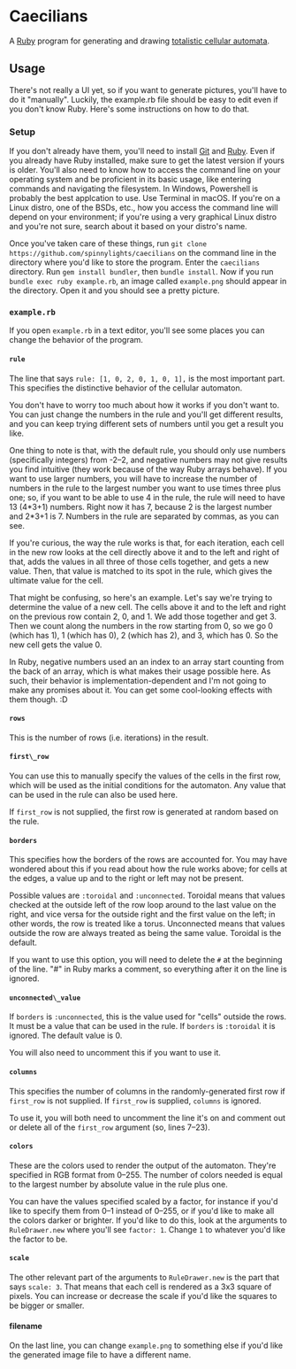 # Caecilians

A [Ruby](https://www.ruby-lang.org/) program for generating and drawing [totalistic cellular
automata](https://en.wikipedia.org/wiki/Cellular_automaton#Totalistic).

## Usage

There's not really a UI yet, so if you want to generate pictures,
you'll have to do it "manually". Luckily, the example.rb file
should be easy to edit even if you don't know Ruby. Here's some
instructions on how to do that.

### Setup

If you don't already have them, you'll need to install
[Git](https://git-scm.com/book/en/v2/Getting-Started-Installing-Git)
and
[Ruby](https://www.ruby-lang.org/en/documentation/installation/).
Even if you already have Ruby installed, make sure to get the
latest version if yours is older.  You'll also need to
know how to access the command line on your operating system and
be proficient in its basic usage, like entering commands and
navigating the filesystem. In Windows, Powershell is probably the
best applcation to use. Use Terminal in macOS. If you're on a
Linux distro, one of the BSDs, etc., how you access the command
line will depend on your environment; if you're using a very
graphical Linux distro and you're not sure, search about it based
on your distro's name.

Once you've taken care of these things, run `git clone
https://github.com/spinnylights/caecilians` on the command line
in the directory where you'd like to store the program. Enter the
`caecilians` directory. Run `gem install bundler`, then `bundle
install`. Now if you run `bundle exec ruby example.rb`, an image
called `example.png` should appear in the directory. Open it and
you should see a pretty picture.

### `example.rb`

If you open `example.rb` in a text editor, you'll see some places
you can change the behavior of the program.

#### `rule`

The line that says `rule: [1, 0, 2, 0, 1, 0, 1],` is the most
important part. This specifies the distinctive behavior of the
cellular automaton.

You don't have to worry too much about how it works if you don't
want to. You can just change the numbers in the rule and you'll
get different results, and you can keep trying different sets of
numbers until you get a result you like.

One thing to note is that, with the default rule, you should only
use numbers (specifically integers) from -2–2, and negative
numbers may not give results you find intuitive (they work
because of the way Ruby arrays behave). If you want to use larger
numbers, you will have to increase the number of numbers in the
rule to the largest number you want to use times three plus one; so, if you
want to be able to use 4 in the rule, the rule will need to have
13 (4\*3+1) numbers. Right now it has 7, because 2 is the largest
number and 2\*3+1 is 7. Numbers in the rule are separated by
commas, as you can see.

If you're curious, the way the rule works is that, for each
iteration, each cell in the new row looks at the cell directly
above it and to the left and right of that, adds the values in
all three of those cells together, and gets a new value. Then,
that value is matched to its spot in the rule, which gives the
ultimate value for the cell.

That might be confusing, so here's an example. Let's say we're
trying to determine the value of a new cell. The cells above it
and to the left and right on the previous row contain 2, 0, and
1\. We add those together and get 3. Then we count along the
numbers in the row starting from 0, so we go 0 (which has 1), 1 (which has
0), 2 (which has 2), and 3, which has 0. So the new cell gets the
value 0.

In Ruby, negative numbers used an an index to an array start
counting from the back of an array, which is what makes their
usage possible here. As such, their behavior is
implementation-dependent and I'm not going to make any promises
about it. You can get some cool-looking effects with them though.
:D

#### `rows`

This is the number of rows (i.e. iterations) in the result.

#### `first\_row`

You can use this to manually specify the values of the cells in
the first row, which will be used as the initial conditions for
the automaton. Any value that can be used in the rule can also be
used here.

If `first_row` is not supplied, the first row is generated at
random based on the rule.

#### `borders`

This specifies how the borders of the rows are accounted for. You
may have wondered about this if you read about how the rule works
above; for cells at the edges, a value up and to the right or
left may not be present.

Possible values are `:toroidal` and `:unconnected`. Toroidal
means that values checked at the outside left of the row loop
around to the last value on the right, and vice versa for the
outside right and the first value on the left; in other words,
the row is treated like a torus. Unconnected means that values
outside the row are always treated as being the same value.
Toroidal is the default.

If you want to use this option, you will need to delete the `#`
at the beginning of the line. "#" in Ruby marks a comment, so
everything after it on the line is ignored.

#### `unconnected\_value`

If `borders` is `:unconnected`, this is the value used for
"cells" outside the rows. It must be a value that can be used in
the rule. If `borders` is `:toroidal` it is ignored. The default
value is 0.

You will also need to uncomment this if you want to use it.

#### `columns`

This specifies the number of columns in the randomly-generated
first row if `first_row` is not supplied. If `first_row` is
supplied, `columns` is ignored.

To use it, you will both need to uncomment the line it's on and
comment out or delete all of the `first_row` argument (so, lines
7–23).

#### `colors`

These are the colors used to render the output of the automaton.
They're specified in RGB format from 0–255. The number of colors needed is
equal to the largest number by absolute value in the rule plus one.

You can have the values specified scaled by a factor, for
instance if you'd like to specify them from 0–1 instead of 0–255,
or if you'd like to make all the colors darker or brighter. If
you'd like to do this, look at the arguments to `RuleDrawer.new`
where you'll see `factor: 1`. Change `1` to whatever you'd like
the factor to be.

#### `scale`

The other relevant part of the arguments to `RuleDrawer.new` is
the part that says `scale: 3`. That means that each cell is
rendered as a 3x3 square of pixels. You can increase or decrease
the scale if you'd like the squares to be bigger or smaller.

#### filename

On the last line, you can change `example.png` to something else
if you'd like the generated image file to have a different name.
